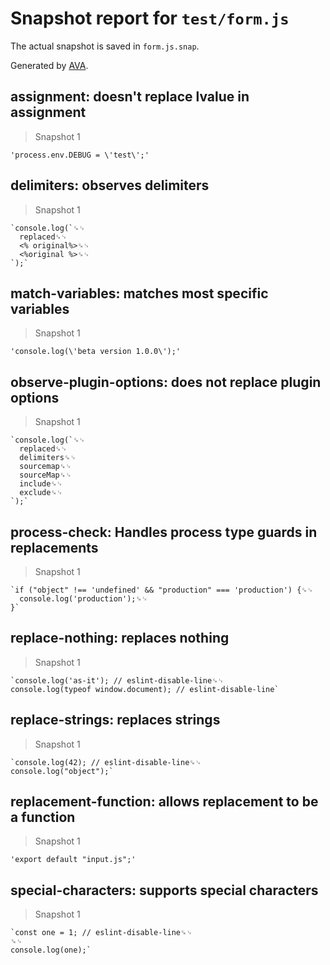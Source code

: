 # Snapshot report for `test/form.js`

The actual snapshot is saved in `form.js.snap`.

Generated by [AVA](https://avajs.dev).

## assignment: doesn't replace lvalue in assignment

> Snapshot 1

    'process.env.DEBUG = \'test\';'

## delimiters: observes delimiters

> Snapshot 1

    `console.log(`␍␊
      replaced␍␊
      <% original%>␍␊
      <%original %>␍␊
    `);`

## match-variables: matches most specific variables

> Snapshot 1

    'console.log(\'beta version 1.0.0\');'

## observe-plugin-options: does not replace plugin options

> Snapshot 1

    `console.log(`␍␊
      replaced␍␊
      delimiters␍␊
      sourcemap␍␊
      sourceMap␍␊
      include␍␊
      exclude␍␊
    `);`

## process-check: Handles process type guards in replacements

> Snapshot 1

    `if ("object" !== 'undefined' && "production" === 'production') {␍␊
      console.log('production');␍␊
    }`

## replace-nothing: replaces nothing

> Snapshot 1

    `console.log('as-it'); // eslint-disable-line␍␊
    console.log(typeof window.document); // eslint-disable-line`

## replace-strings: replaces strings

> Snapshot 1

    `console.log(42); // eslint-disable-line␍␊
    console.log("object");`

## replacement-function: allows replacement to be a function

> Snapshot 1

    'export default "input.js";'

## special-characters: supports special characters

> Snapshot 1

    `const one = 1; // eslint-disable-line␍␊
    ␍␊
    console.log(one);`
